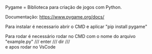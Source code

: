 Pygame = Biblioteca para criação de jogos com Python. 

Documentação: https://www.pygame.org/docs/

Para instalar é necessario abrir o CMD e aplicar "pip install pygame"

Para rodar é necessário rodar no CMD com o nome do arquivo "example.py" /// enter /// dir ///  
        e apos rodar no VsCode

